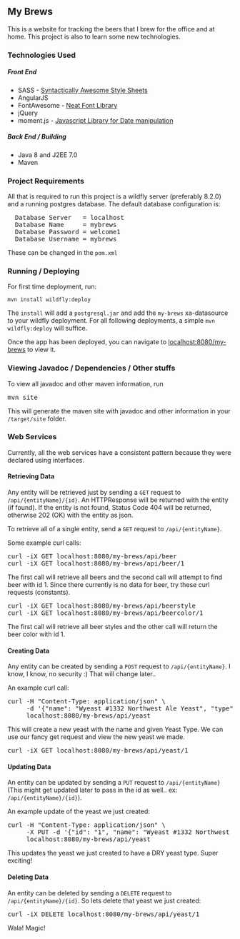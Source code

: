 <h2>My Brews</h2>
<p>This is a website for tracking the beers that I brew for the office and at home. This project is also to learn some new technologies.

<h3>Technologies Used</h3>
<h5>Front End</h5>
<ul>
<li>SASS - <a href="http://sass-lang.com/">Syntactically Awesome Style Sheets</a>
<li>AngularJS
<li>FontAwesome - <a href="http://fortawesome.github.io/Font-Awesome/icons/">Neat Font Library</a>
<li>jQuery
<li>moment.js - <a href="http://momentjs.com/">Javascript Library for Date manipulation</a>
</ul>

<h5>Back End / Building</h5>
<ul>
<li>Java 8 and J2EE 7.0
<li>Maven
</ul>

<h3>Project Requirements</h3>
<p>All that is required to run this project is a wildfly server (preferably 8.2.0) and a running postgres database. The default database configuration is:
<pre>
  Database Server   = localhost
  Database Name     = mybrews
  Database Password = welcome1
  Database Username = mybrews
</pre>
<p>These can be changed in the <code>pom.xml</code></p>

<h3>Running / Deploying</h3>
<p>For first time deployment, run:<pre>
<code>mvn install wildfly:deploy</code>
</pre>
<p>The <code>install</code> will add a <code>postgresql.jar</code> and add the <code>my-brews</code> xa-datasource to your wildfly deployment. For all following deployments, a simple <code>mvn wildfly:deploy</code> will suffice.

<p>Once the app has been deployed, you can navigate to <a href="http://localhost:8080/my-brews">localhost:8080/my-brews</a> to view it.

<h3>Viewing Javadoc / Dependencies / Other stuffs</h3>
<p>To view all javadoc and other maven information, run <pre>
mvn site
</pre>
<p>This will generate the maven site with javadoc and other information in your <code>/target/site</code> folder.

<h3>Web Services</h3>
<p>Currently, all the web services have a consistent pattern because they were declared using interfaces.
<h4>Retrieving Data</h4>
<p>Any entity will be retrieved just by sending a <code>GET</code> request to <code>/api/{entityName}/{id}</code>. An HTTPResponse will be returned with the entity (if found). If the entity is not found, Status Code 404 will be returned, otherwise 202 (OK) with the entity as json.

<p>To retrieve all of a single entity, send a <code>GET</code> request to <code>/api/{entityName}</code>.
<p>Some example curl calls:
<pre>
curl -iX GET localhost:8080/my-brews/api/beer
curl -iX GET localhost:8080/my-brews/api/beer/1
</pre>

<p>The first call will retrieve all beers and the second call will attempt to find beer with id 1. Since there currently is no data for beer, try these curl requests (constants).
<pre>
curl -iX GET localhost:8080/my-brews/api/beerstyle
curl -iX GET localhost:8080/my-brews/api/beercolor/1
</pre>
<p>The first call will retrieve all beer styles and the other call will return the beer color with id 1.

<h4>Creating Data</h4>
<p>Any entity can be created by sending a <code>POST</code> request to <code>/api/{entityName}</code>. I know, I know, no security :) That will change later..
<p>An example curl call:
<pre>
curl -H "Content-Type: application/json" \
     -d '{"name": "Wyeast #1332 Northwest Ale Yeast", "type": "LIQUID"}' \
     localhost:8080/my-brews/api/yeast
</pre>
<p>This will create a new yeast with the name and given Yeast Type. We can use our fancy get request and view the new yeast we made. <pre>
curl -iX GET localhost:8080/my-brews/api/yeast/1
</pre>

<h4>Updating Data</h4>
<p>An entity can be updated by sending a <code>PUT</code> request to <code>/api/{entityName}</code> (This might get updated later to pass in the id as well.. ex: <code>/api/{entityName}/{id}</code>).

<p>An example update of the yeast we just created:<pre>
curl -H "Content-Type: application/json" \
     -X PUT -d '{"id": "1", "name": "Wyeast #1332 Northwest Ale Yeast", "type": "DRY"}' \
     localhost:8080/my-brews/api/yeast
</pre>
<p>This updates the yeast we just created to have a DRY yeast type. Super exciting!

<h4>Deleting Data</h4>
<p>An entity can be deleted by sending a <code>DELETE</code> request to <code>/api/{entityName}/{id}</code>. So lets delete that yeast we just created:<pre>
curl -iX DELETE localhost:8080/my-brews/api/yeast/1
</pre>
<p>Wala! Magic!